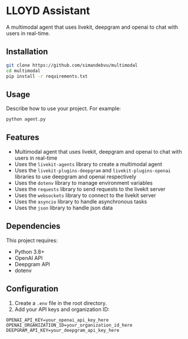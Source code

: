 # LLOYD Assistant

A multimodal agent that uses livekit, deepgram and openai to chat with users in real-time.

## Installation

```bash
git clone https://github.com/simandebvu/multimodal
cd multimodal
pip install -r requirements.txt
```

## Usage

Describe how to use your project. For example:

```bash
python agent.py
```

## Features

- Multimodal agent that uses livekit, deepgram and openai to chat with users in real-time
- Uses the `livekit-agents` library to create a multimodal agent
- Uses the `livekit-plugins-deepgram` and `livekit-plugins-openai` libraries to use deepgram and openai respectively
- Uses the `dotenv` library to manage environment variables
- Uses the `requests` library to send requests to the livekit server
- Uses the `websockets` library to connect to the livekit server
- Uses the `asyncio` library to handle asynchronous tasks
- Uses the `json` library to handle json data

## Dependencies

This project requires:
- Python 3.8+
- OpenAI API
- Deepgram API
- dotenv

## Configuration

1. Create a `.env` file in the root directory.
2. Add your API keys and organization ID:

```
OPENAI_API_KEY=your_openai_api_key_here
OPENAI_ORGANIZATION_ID=your_organization_id_here
DEEPGRAM_API_KEY=your_deepgram_api_key_here
```
